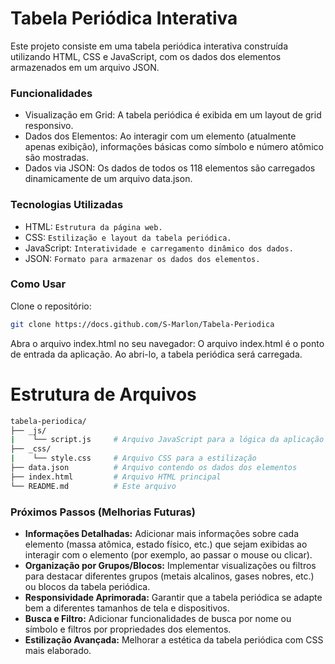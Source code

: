 # Tabela Periódica Interativa
Este projeto consiste em uma tabela periódica interativa construída utilizando HTML, CSS e JavaScript, com os dados dos elementos armazenados em um arquivo JSON.

### Funcionalidades
- Visualização em Grid: A tabela periódica é exibida em um layout de grid responsivo.
- Dados dos Elementos: Ao interagir com um elemento (atualmente apenas exibição), informações básicas como símbolo e número atômico são mostradas.
- Dados via JSON: Os dados de todos os 118 elementos são carregados dinamicamente de um arquivo data.json.

### Tecnologias Utilizadas
- HTML: `Estrutura da página web.`
- CSS: `Estilização e layout da tabela periódica.`
- JavaScript: `Interatividade e carregamento dinâmico dos dados.`
- JSON: `Formato para armazenar os dados dos elementos.`

### Como Usar

Clone o repositório:

```Bash
git clone https://docs.github.com/S-Marlon/Tabela-Periodica
```

Abra o arquivo index.html no seu navegador:
O arquivo index.html é o ponto de entrada da aplicação. Ao abri-lo, a tabela periódica será carregada.

# Estrutura de Arquivos

```bash 
tabela-periodica/
├── _js/
|    └── script.js     # Arquivo JavaScript para a lógica da aplicação
├── _css/
|    └── style.css     # Arquivo CSS para a estilização  
├── data.json          # Arquivo contendo os dados dos elementos
├── index.html         # Arquivo HTML principal
└── README.md          # Este arquivo
````
### Próximos Passos (Melhorias Futuras)
- <b>Informações Detalhadas:</b> Adicionar mais informações sobre cada elemento (massa atômica, estado físico, etc.) que sejam exibidas ao interagir com o elemento (por exemplo, ao passar o mouse ou clicar).
- <b>Organização por Grupos/Blocos:</b> Implementar visualizações ou filtros para destacar diferentes grupos (metais alcalinos, gases nobres, etc.) ou blocos da tabela periódica.
- <b>Responsividade Aprimorada:</b> Garantir que a tabela periódica se adapte bem a diferentes tamanhos de tela e dispositivos.
- <b>Busca e Filtro:</b> Adicionar funcionalidades de busca por nome ou símbolo e filtros por propriedades dos elementos.
- <b>Estilização Avançada:</b> Melhorar a estética da tabela periódica com CSS mais elaborado.
